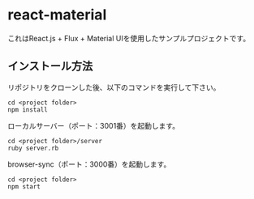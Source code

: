 # react-material

これはReact.js + Flux + Material UIを使用したサンプルプロジェクトです。


## インストール方法
リポジトリをクローンした後、以下のコマンドを実行して下さい。
```
cd <project folder>
npm install
```

ローカルサーバー（ポート：3001番）を起動します。
```
cd <project folder>/server
ruby server.rb
```

browser-sync（ポート：3000番）を起動します。
```
cd <project folder>
npm start
```
